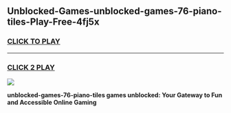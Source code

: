 
## Unblocked-Games-unblocked-games-76-piano-tiles-Play-Free-4fj5x
<h3>
<a href="https://premium76.site?title=unblocked-games-76-piano-tiles&ref=23A">CLICK TO PLAY</a></h3>
<hr>

<h3>
<a href="https://premium76.site?title=unblocked-games-76-piano-tiles&ref=23A">CLICK 2 PLAY</a>
  
</h3>

<a href="https://premium76.site?title=unblocked-games-76-piano-tiles&ref=23A"><img src="https://clearcache.store/games.png"></a>


**unblocked-games-76-piano-tiles games unblocked: Your Gateway to Fun and Accessible Online Gaming**
